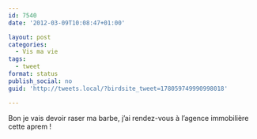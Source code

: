 ```yaml
---
id: 7540
date: '2012-03-09T10:08:47+01:00'

layout: post
categories:
  - Vis ma vie
tags:
  - tweet
format: status
publish_social: no
guid: 'http://tweets.local/?birdsite_tweet=178059749990998018'

---
```


Bon je vais devoir raser ma barbe, j’ai rendez-vous à l’agence immobilière cette aprem !